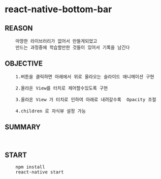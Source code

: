 # react-native-bottom-bar

## REASON
<pre>
    마땅한 라이브러리가 없어서 만들게되었고
    만드는 과정중에 학습할만한 것들이 있어서 기록을 남긴다
</pre>

## OBJECTIVE
<pre>
    1.버튼을 클릭하면 아래에서 위로 올라오는 슬라이드 애니메이션 구현

    2.올라온 View를 터치로 제어할수있도록 구현

    3.올라온 View 가 터치로 인하여 아래로 내려갈수록  Opacity 조절

    4.children 로 자식뷰 설정 가능
</pre>

## SUMMARY
<pre>
    
</pre>

## START
<pre>
    npm install
    react-native start
</pre>